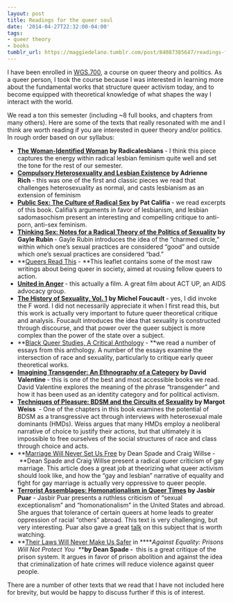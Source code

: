 ```yaml
---
layout: post
title: Readings for the queer soul
date: '2014-04-27T22:32:00-04:00'
tags:
- queer theory
- books
tumblr_url: https://maggiedelano.tumblr.com/post/84087385647/readings-for-the-queer-soul
---
```

I have been enrolled in [WGS.700](https://stellar.mit.edu/S/course/WGS/sp14/WGS.700/index.html), a course on queer theory and politics. As a queer person, I took the course because I was interested in learning more about the fundamental works that structure queer activism today, and to become equipped with theoretical knowledge of what shapes the way I interact with the world.

We read a ton this semester (including ~8 full books, and chapters from many others). Here are some of the texts that really resonated with me and I think are worth reading if you are interested in queer theory and/or politics. In rough order based on our syllabus:

- **[The Woman-Identified Woman](http://library.duke.edu/rubenstein/scriptorium/wlm/womid/) by Radicalesbians&nbsp;**- I think this piece captures the energy within radical lesbian feminism quite well and set the tone for the rest of our semester.
- **[Compulsory Heterosexuality and Lesbian Existence](http://ws301spring2008.wikispaces.com/file/view/Compulsory+Heterosexuality.pdf) by Adrienne Rich&nbsp;**- this was one of the first and classic pieces we read that challenges heterosexuality as normal, and casts lesbianism as an extension of feminism
- **[Public Sex: The Culture of Radical Sex](http://www.amazon.com/Public-Sex-The-Culture-Radical/dp/1573440965) by Pat Califia&nbsp;**- we read excerpts of this book. Califia’s arguments in favor of lesbianism, and lesbian sadomasochism present an interesting and compelling critique to anti-porn, anti-sex feminism.
- **[Thinking Sex: Notes for a Radical Theory of the&nbsp;Politics of Sexuality](http://www.feminish.com/wp-content/uploads/2012/08/Rubin1984.pdf) by Gayle Rubin&nbsp;**- Gayle Rubin introduces the idea of the “charmed circle,” within which one’s sexual practices are considered “good” and outside which one’s sexual practices are considered “bad.”
- **[Queers Read This](http://www.qrd.org/qrd/misc/text/queers.read.this)&nbsp;-&nbsp;**This leaflet contains some of the most raw writings about being queer in society, aimed at rousing fellow queers to action.
- **[United in Anger](http://www.unitedinanger.com/)&nbsp;**- this actually a film. A great film about ACT UP, an AIDS advocacy group.
- **[The History of Sexuality, Vol. 1](http://www.amazon.com/The-History-Sexuality-Vol-Introduction/dp/0679724699) by Michel Foucault&nbsp;**- yes, I did invoke the F word. I did not necessarily appreciate it when I first read this, but this work is actually very important to future queer theoretical critique and analysis. Foucault introduces the idea that sexuality is constructed through discourse, and that power over the queer subject is more complex than the power of the state over a subject.
- **[Black Queer Studies, A Critical Anthology](http://www.amazon.com/Black-Queer-Studies-Critical-Anthology/dp/0822336189)&nbsp;-&nbsp;**we read a number of essays from this anthology. A number of the essays examine the intersection of race and sexuality, particularly to critique early queer theoretical works.
- **[Imagining Transgender: An Ethnography of a Category](http://www.amazon.com/Imagining-Transgender-An-Ethnography-Category/dp/0822338696) by David Valentine&nbsp;**- this is one of the best and most accessible books we read. David Valentine explores the meaning of the phrase “transgender” and how it has been used as an identity category and for political activism.
- **[Techniques of Pleasure: BDSM and the Circuits of Sexuality](http://www.amazon.com/Imagining-Transgender-An-Ethnography-Category/dp/0822338696) by Margot Weiss&nbsp;** - One of the chapters in this book examines the potential of BDSM as a transgressive act through interviews with heterosexual male dominants (HMDs). Weiss argues that many HMDs employ a neoliberal narrative of choice to justify their actions, but that ultimately it is impossible to free ourselves of the social structures of race and class through choice and acts.
- **[Marriage Will Never Set Us Free](http://www.organizingupgrade.com/index.php/modules-menu/beyond-capitalism/item/1002-marriage-will-never-set-us-free) by Dean Spade and Craig Willse -&nbsp;**Dean Spade and Craig Willse present a radical queer criticism of gay marriage. This article does a great job at theorizing what queer activism should look like, and how the “gay and lesbian” narrative of equality and fight for gay marriage is actually very oppressive to queer people.
- **[Terrorist Assemblages: Homonationalism in Queer Times](http://www.amazon.com/Terrorist-Assemblages-Homonationalism-Directions-Studies/dp/082234114X) by Jasbir Puar**&nbsp;- Jasbir Puar presents a ruthless criticism of “sexual exceptionalism” and “homonationalism” in the United States and abroad. She argues that tolerance of certain queers at home leads to greater oppression of racial “others” abroad. This text is very challenging, but very interesting.&nbsp;Puar also gave a great [talk](http://www.youtube.com/watch?v=6a0Dkn3SnWM) on this subject that is worth watching.
- **[Their Laws Will Never Make Us Safer](http://www.amazon.com/Against-Equality-Prisons-Will-Protect/dp/0615678920) in&nbsp;****_Against Equality: Prisons Will Not Protect You&nbsp;_ ****by Dean Spade -&nbsp;** this is a great critique of the prison system. It argues in favor of prison abolition and against the idea that criminalization of hate crimes will reduce violence against queer people.

There are a number of other texts that we read that I have not included here for brevity, but would be happy to discuss further if this is of interest.

